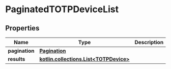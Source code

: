 
# PaginatedTOTPDeviceList

## Properties
Name | Type | Description | Notes
------------ | ------------- | ------------- | -------------
**pagination** | [**Pagination**](Pagination.md) |  | 
**results** | [**kotlin.collections.List&lt;TOTPDevice&gt;**](TOTPDevice.md) |  | 



